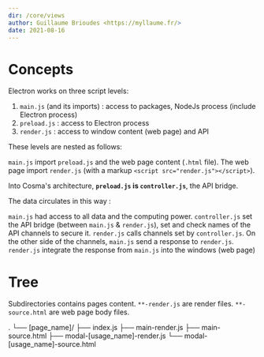```yaml
---
dir: /core/views
author: Guillaume Brioudes <https://myllaume.fr/>
date: 2021-08-16
---
```


# Concepts

Electron works on three script levels:

1. `main.js` (and its imports) : access to packages, NodeJs process (include Electron process)
2. `preload.js` : access to Electron process
3. `render.js` : access to window content (web page) and API

These levels are nested as follows:

`main.js` import `preload.js` and the web page content (`.html` file).
The web page import `render.js` (with a markup `<script src="render.js"></script>`).

Into Cosma's architecture, **`preload.js` is `controller.js`**, the API bridge.

The data circulates in this way :

`main.js` had access to all data and the computing power.
`controller.js` set the API bridge (between `main.js` & `render.js`), set and check names of the API channels to secure it.
`render.js` calls channels set by `controller.js`. On the other side of the channels, `main.js` send a response to `render.js`.
`render.js` integrate the response from `main.js` into the windows (web page)

# Tree

Subdirectories contains pages content.
`**-render.js` are render files.
`**-source.html` are web page body files.

.
└── [page_name]/
    ├── index.js
    ├── main-render.js
    ├── main-source.html
    ├── modal-[usage_name]-render.js
    └── modal-[usage_name]-source.html